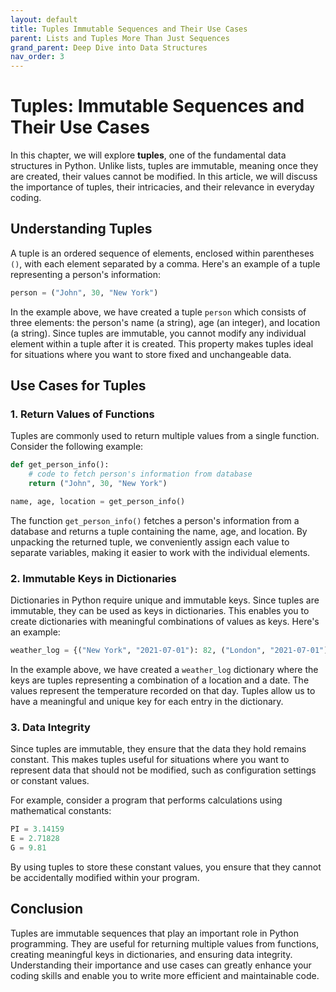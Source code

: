 ```yaml
---
layout: default
title: Tuples Immutable Sequences and Their Use Cases
parent: Lists and Tuples More Than Just Sequences
grand_parent: Deep Dive into Data Structures
nav_order: 3
---
```

# Tuples: Immutable Sequences and Their Use Cases

In this chapter, we will explore **tuples**, one of the fundamental data structures in Python. Unlike lists, tuples are immutable, meaning once they are created, their values cannot be modified. In this article, we will discuss the importance of tuples, their intricacies, and their relevance in everyday coding.

## Understanding Tuples

A tuple is an ordered sequence of elements, enclosed within parentheses `()`, with each element separated by a comma. Here's an example of a tuple representing a person's information:

```python
person = ("John", 30, "New York")
```

In the example above, we have created a tuple `person` which consists of three elements: the person's name (a string), age (an integer), and location (a string). Since tuples are immutable, you cannot modify any individual element within a tuple after it is created. This property makes tuples ideal for situations where you want to store fixed and unchangeable data.

## Use Cases for Tuples

### 1. Return Values of Functions

Tuples are commonly used to return multiple values from a single function. Consider the following example:

```python
def get_person_info():
    # code to fetch person's information from database
    return ("John", 30, "New York")

name, age, location = get_person_info()
```

The function `get_person_info()` fetches a person's information from a database and returns a tuple containing the name, age, and location. By unpacking the returned tuple, we conveniently assign each value to separate variables, making it easier to work with the individual elements.

### 2. Immutable Keys in Dictionaries

Dictionaries in Python require unique and immutable keys. Since tuples are immutable, they can be used as keys in dictionaries. This enables you to create dictionaries with meaningful combinations of values as keys. Here's an example:

```python
weather_log = {("New York", "2021-07-01"): 82, ("London", "2021-07-01"): 70}
```

In the example above, we have created a `weather_log` dictionary where the keys are tuples representing a combination of a location and a date. The values represent the temperature recorded on that day. Tuples allow us to have a meaningful and unique key for each entry in the dictionary.

### 3. Data Integrity

Since tuples are immutable, they ensure that the data they hold remains constant. This makes tuples useful for situations where you want to represent data that should not be modified, such as configuration settings or constant values.

For example, consider a program that performs calculations using mathematical constants:

```python
PI = 3.14159
E = 2.71828
G = 9.81
```

By using tuples to store these constant values, you ensure that they cannot be accidentally modified within your program.

## Conclusion

Tuples are immutable sequences that play an important role in Python programming. They are useful for returning multiple values from functions, creating meaningful keys in dictionaries, and ensuring data integrity. Understanding their importance and use cases can greatly enhance your coding skills and enable you to write more efficient and maintainable code.